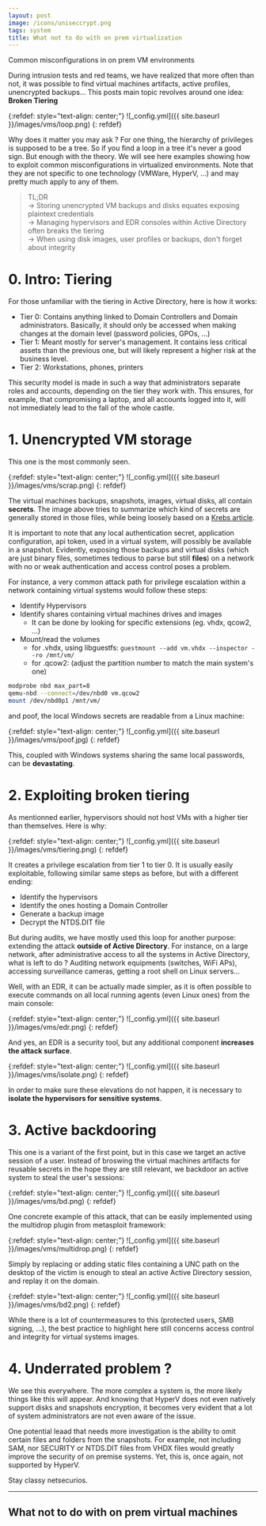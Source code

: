 ```yaml
---
layout: post
image: /icons/uniseccrypt.png
tags: system
title: What not to do with on prem virtualization
---
```


Common misconfigurations in on prem VM environments <br>

During intrusion tests and red teams, we have realized that more often than not, it was possible to find virtual machines artifacts, active profiles, unencrypted backups... This posts main topic revolves around one idea: **Broken Tiering**

{:refdef: style="text-align: center;"}
![_config.yml]({{ site.baseurl }}/images/vms/loop.png)
{: refdef}

Why does it matter you may ask ? For one thing, the hierarchy of privileges is supposed to be a tree. So if you find a loop in a tree it's never a good sign. But enough with the theory. We will see here examples showing how to exploit common misconfigurations in virtualized environments. Note that they are not specific to one technology (VMWare, HyperV, ...) and may pretty much apply to any of them.

> TL;DR<br>
> &rarr; Storing unencrypted VM backups and disks equates exposing plaintext credentials<br>
> &rarr; Managing hypervisors and EDR consoles within Active Directory often breaks the tiering<br>
> &rarr; When using disk images, user profiles or backups, don't forget about integrity<br>

# 0. Intro: Tiering

For those unfamiliar with the tiering in Active Directory, here is how it works:

* Tier 0: Contains anything linked to Domain Controllers and Domain administrators. Basically, it should only be accessed when making changes at the domain level (password policies, GPOs, ...)
* Tier 1: Meant mostly for server's management. It contains less critical assets than the previous one, but will likely represent a higher risk at the business level.
* Tier 2: Workstations, phones, printers

This security model is made in such a way that administrators separate roles and accounts, depending on the tier they work with. This ensures, for example, that compromising a laptop, and all accounts logged into it, will not immediately lead to the fall of the whole castle.

# 1. Unencrypted VM storage

This one is the most commonly seen.


{:refdef: style="text-align: center;"}
![_config.yml]({{ site.baseurl }}/images/vms/scrap.png)
{: refdef}

The virtual machines backups, snapshots, images, virtual disks, all contain **secrets**. The image above tries to summarize which kind of secrets are generally stored in those files, while being loosely based on a [Krebs article](https://krebsonsecurity.com/2012/10/the-scrap-value-of-a-hacked-pc-revisited/).

It is important to note that any local authentication secret, application configuration, api token, used in a virtual system, will possibly be available in a snapshot. Evidently, exposing those backups and virtual disks (which are just binary files, sometimes tedious to parse but still **files**) on a network with no or weak authentication and access control poses a problem.

For instance, a very common attack path for privilege escalation within a network containing virtual systems would follow these steps:

* Identify Hypervisors
* Identify shares containing virtual machines drives and images
    * It can be done by looking for specific extensions (eg. vhdx, qcow2, ...)
* Mount/read the volumes
    *  for .vhdx, using libguestfs: `guestmount --add vm.vhdx --inspector --ro /mnt/vm/ `
    *  for .qcow2: (adjust the partition number to match the main system's one)
```bash
modprobe nbd max_part=8
qemu-nbd --connect=/dev/nbd0 vm.qcow2
mount /dev/nbd0p1 /mnt/vm/
```

and poof, the local Windows secrets are readable from a Linux machine:

{:refdef: style="text-align: center;"}
![_config.yml]({{ site.baseurl }}/images/vms/poof.jpg)
{: refdef}

This, coupled with Windows systems sharing the same local passwords, can be **devastating**.

# 2. Exploiting broken tiering

As mentionned earlier, hypervisors should not host VMs with a higher tier than themselves. Here is why:

{:refdef: style="text-align: center;"}
![_config.yml]({{ site.baseurl }}/images/vms/tiering.png)
{: refdef}

It creates a privilege escalation from tier 1 to tier 0. It is usually easily exploitable, following similar same steps as before, but with a different ending:

* Identify the hypervisors
* Identify the ones hosting a Domain Controller
* Generate a backup image
* Decrypt the NTDS.DIT file

But during audits, we have mostly used this loop for another purpose: extending the attack **outside of Active Directory**. For instance, on a large network, after administrative access to all the systems in Active Directory, what is left to do ? Auditing network equipments (switches, WiFi APs), accessing surveillance cameras, getting a root shell on Linux servers... <br>

Well, with an EDR, it can be actually made simpler, as it is often possible to execute commands on all local running agents (even Linux ones) from the main console:

{:refdef: style="text-align: center;"}
![_config.yml]({{ site.baseurl }}/images/vms/edr.png)
{: refdef}

And yes, an EDR is a security tool, but any additional component **increases the attack surface**.

{:refdef: style="text-align: center;"}
![_config.yml]({{ site.baseurl }}/images/vms/isolate.png)
{: refdef}

In order to make sure these elevations do not happen, it is necessary to **isolate the hypervisors for sensitive systems**.


# 3. Active backdooring

This one is a variant of the first point, but in this case we target an active session of a user. Instead of broswing the virtual machines artifacts for reusable secrets in the hope they are still relevant, we backdoor an active system to steal the user's sessions:

{:refdef: style="text-align: center;"}
![_config.yml]({{ site.baseurl }}/images/vms/bd.png)
{: refdef}

One concrete example of this attack, that can be easily implemented using the multidrop plugin from metasploit framework:

{:refdef: style="text-align: center;"}
![_config.yml]({{ site.baseurl }}/images/vms/multidrop.png)
{: refdef}

Simply by replacing or adding static files containing a UNC path on the desktop of the victim is enough to steal an active Active Directory session, and replay it on the domain.

{:refdef: style="text-align: center;"}
![_config.yml]({{ site.baseurl }}/images/vms/bd2.png)
{: refdef}

While there is a lot of countermeasures to this (protected users, SMB signing, ...), the best practice to highlight here still concerns access control and integrity for virtual systems images.

# 4. Underrated problem ?

We see this everywhere. The more complex a system is, the more likely things like this will appear. And knowing that HyperV does not even natively support disks and snapshots encryption, it becomes very evident that a lot of system administrators are not even aware of the issue.

One potential leaad that needs more investigation is the ability to omit certain files and folders from the snapshots. For example, not including SAM, nor SECURITY or NTDS.DIT files from VHDX files would greatly improve the security of on premise systems. Yet, this is, once again, not supported by HyperV.



Stay classy netsecurios.

---
What not to do with on prem virtual machines
---
